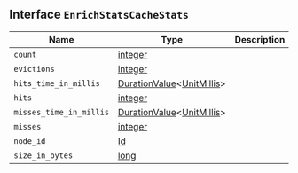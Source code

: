 ## Interface `EnrichStatsCacheStats`

| Name | Type | Description |
| - | - | - |
| `count` | [integer](./integer.md) | &nbsp; |
| `evictions` | [integer](./integer.md) | &nbsp; |
| `hits_time_in_millis` | [DurationValue](./DurationValue.md)<[UnitMillis](./UnitMillis.md)> | &nbsp; |
| `hits` | [integer](./integer.md) | &nbsp; |
| `misses_time_in_millis` | [DurationValue](./DurationValue.md)<[UnitMillis](./UnitMillis.md)> | &nbsp; |
| `misses` | [integer](./integer.md) | &nbsp; |
| `node_id` | [Id](./Id.md) | &nbsp; |
| `size_in_bytes` | [long](./long.md) | &nbsp; |
